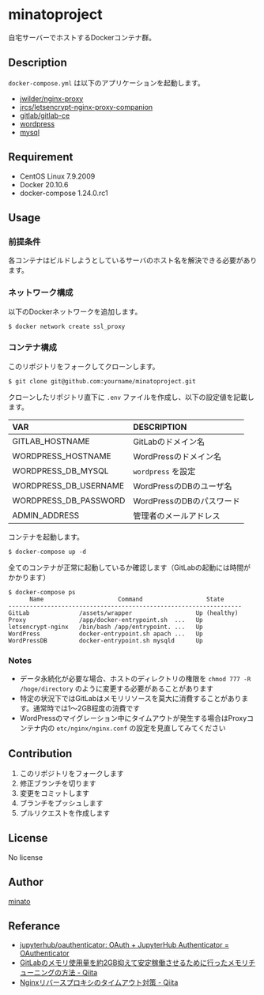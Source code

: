 # minatoproject

自宅サーバーでホストするDockerコンテナ群。

## Description

``docker-compose.yml`` は以下のアプリケーションを起動します。

- [jwilder/nginx-proxy](https://hub.docker.com/r/jwilder/nginx-proxy/)
- [jrcs/letsencrypt-nginx-proxy-companion](https://hub.docker.com/r/jrcs/letsencrypt-nginx-proxy-companion/)
- [gitlab/gitlab-ce](https://hub.docker.com/r/gitlab/gitlab-ce/)
- [wordpress](https://hub.docker.com/_/wordpress/)
- [mysql](https://hub.docker.com/_/mysql/)

## Requirement

- CentOS Linux 7.9.2009
- Docker 20.10.6
- docker-compose 1.24.0.rc1

## Usage

### 前提条件

各コンテナはビルドしようとしているサーバのホスト名を解決できる必要があります。

### ネットワーク構成

以下のDockerネットワークを追加します。

```
$ docker network create ssl_proxy
```

### コンテナ構成

このリポジトリをフォークしてクローンします。

```
$ git clone git@github.com:yourname/minatoproject.git
```

クローンしたリポジトリ直下に ``.env`` ファイルを作成し、以下の設定値を記載します。

| VAR                   | DESCRIPTION               |
|:--------------------- |:------------------------- |
| GITLAB_HOSTNAME       | GitLabのドメイン名        |
| WORDPRESS_HOSTNAME    | WordPressのドメイン名     |
| WORDPRESS_DB_MYSQL    | ``wordpress`` を設定      |
| WORDPRESS_DB_USERNAME | WordPressのDBのユーザ名   |
| WORDPRESS_DB_PASSWORD | WordPressのDBのパスワード |
| ADMIN_ADDRESS         | 管理者のメールアドレス    |

<!-- JupyterHubでOAuth認証を使っていたときの記述
In this configuration, you can run JupyterHub and use OAuth with GitLab also built by this configuration. In short, you can from authentication to deproy at all by on-premise.

Therefore, you can't get ``OAUTH_CLIENT_ID`` and ``OAUTH_CLIENT_SECRET`` at first before you build this. So you can set any values both of this. (Persistence of GitLab container is required, conversely)
-->

コンテナを起動します。

```
$ docker-compose up -d
```

全てのコンテナが正常に起動しているか確認します（GitLabの起動には時間がかかります）

```
$ docker-compose ps
      Name                     Command                  State
------------------------------------------------------------------
GitLab              /assets/wrapper                  Up (healthy) 
Proxy               /app/docker-entrypoint.sh  ...   Up
letsencrypt-nginx   /bin/bash /app/entrypoint. ...   Up
WordPress           docker-entrypoint.sh apach ...   Up
WordPressDB         docker-entrypoint.sh mysqld      Up
```

<!-- JupyterHubでOAuth認証を使っていたときの記述
### Configure OAuth

Access GitLab with Web Browser, and login as root.

Check the menu bar, go to "Admin area" (Spanner icon) -> "Applications" -> "New application" for configuration of JupyterHub authentication.

| ITEM         | VALUE                                   |
|:------------ |:--------------------------------------- |
| Name         | (Any)                                   |
| Redirect URI | Value you set at ``OAUTH_CALLBACK_URL`` |
| Truested     | Not check (recommended)                 |
| Scopes       | Check "api"                             |

Click "Submit" and done registration.

After that, you get "Application Id" and "Secret" chars. Set "Application Id" in ``OAUTH_CLIENT_ID`` and "Secret" in ``OAUTH_CLIENT_SECRET`` of ``.env`` file.

Now you can login to JupyterHub with

```
$ docker-compose down
$ docker-compose up -d
```

-->

### Notes

- データ永続化が必要な場合、ホストのディレクトリの権限を ``chmod 777 -R /hoge/directory`` のように変更する必要があることがあります
- 特定の状況下ではGitLabはメモリリソースを莫大に消費することがあります。通常時では1～2GB程度の消費です
- WordPressのマイグレーション中にタイムアウトが発生する場合はProxyコンテナ内の ``etc/nginx/nginx.conf`` の設定を見直してみてください


## Contribution

1. このリポジトリをフォークします
2. 修正ブランチを切ります
3. 変更をコミットします
4. ブランチをプッシュします
5. プルリクエストを作成します

## License

No license

## Author

[minato](https://blog.minatoproject.com/)

## Referance

- [jupyterhub/oauthenticator: OAuth + JupyterHub Authenticator = OAuthenticator](https://github.com/jupyterhub/oauthenticator)
- [GitLabのメモリ使用量を約2GB抑えて安定稼働させるために行ったメモリチューニングの方法 - Qiita](https://qiita.com/k_nakayama/items/9f083a4700915d02104a)
- [Nginxリバースプロキシのタイムアウト対策 - Qiita](https://qiita.com/smallpalace/items/4c0402b03bb3feaf2240)
